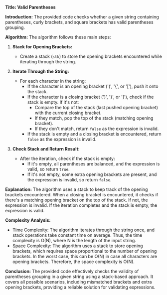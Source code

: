 **Title: Valid Parentheses**

**Introduction:**
The provided code checks whether a given string containing parentheses, curly brackets, and square brackets has valid parentheses grouping.

**Algorithm:**
The algorithm follows these main steps:

1. **Stack for Opening Brackets:**
   - Create a stack (`stk`) to store the opening brackets encountered while iterating through the string.

2. **Iterate Through the String:**
   - For each character in the string:
     - If the character is an opening bracket ('(', '{', or '['), push it onto the stack.
     - If the character is a closing bracket (')', '}', or ']'), check if the stack is empty. If it's not:
       - Compare the top of the stack (last pushed opening bracket) with the current closing bracket.
       - If they match, pop the top of the stack (matching opening bracket).
       - If they don't match, return `false` as the expression is invalid.
     - If the stack is empty and a closing bracket is encountered, return `false` as the expression is invalid.

3. **Check Stack and Return Result:**
   - After the iteration, check if the stack is empty:
     - If it's empty, all parentheses are balanced, and the expression is valid, so return `true`.
     - If it's not empty, some extra opening brackets are present, and the expression is invalid, so return `false`.

**Explanation:**
The algorithm uses a stack to keep track of the opening brackets encountered. When a closing bracket is encountered, it checks if there's a matching opening bracket on the top of the stack. If not, the expression is invalid. If the iteration completes and the stack is empty, the expression is valid.

**Complexity Analysis:**
- Time Complexity: The algorithm iterates through the string once, and stack operations take constant time on average. Thus, the time complexity is O(N), where N is the length of the input string.
- Space Complexity: The algorithm uses a stack to store opening brackets, which requires space proportional to the number of opening brackets. In the worst case, this can be O(N) in case all characters are opening brackets. Therefore, the space complexity is O(N).

**Conclusion:**
The provided code effectively checks the validity of parentheses grouping in a given string using a stack-based approach. It covers all possible scenarios, including mismatched brackets and extra opening brackets, providing a reliable solution for validating expressions.